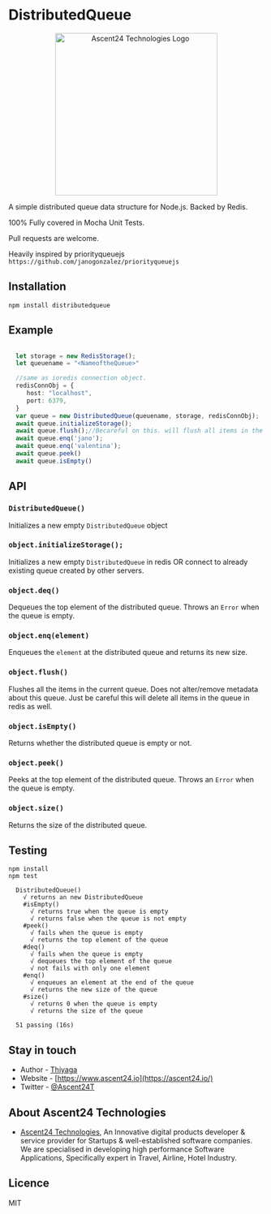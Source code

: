 # DistributedQueue

 


<p align="center">
  <a href="https://ascent24.io/" target="blank"><img src="https://www.ascent24.io/wp-content/uploads/2019/04/Logo_160px.png" width="320" alt="Ascent24 Technologies Logo" /></a>
</p>

A simple distributed queue data structure for Node.js. Backed by Redis.

100% Fully covered in Mocha Unit Tests.

Pull requests are welcome.

Heavily inspired by priorityqueuejs ``` https://github.com/janogonzalez/priorityqueuejs ```

## Installation

```
npm install distributedqueue
```

## Example

```ts

  let storage = new RedisStorage();
  let queuename = "<NameoftheQueue>"

  //same as ioredis connection object. 
  redisConnObj = {  
     host: "localhost",
     port: 6379,
  }
  var queue = new DistributedQueue(queuename, storage, redisConnObj);
  await queue.initializeStorage();
  await queue.flush();//Becareful on this. will flush all items in the queue
  await queue.enq('jano');
  await queue.enq('valentina');
  await queue.peek()
  await queue.isEmpty() 
```

## API

### `DistributedQueue()`

Initializes a new empty `DistributedQueue` object

### `object.initializeStorage();`

Initializes a new empty `DistributedQueue` in redis OR connect to already existing queue created by other servers.



### `object.deq()`

Dequeues the top element of the distributed queue.
Throws an `Error` when the queue is empty.

### `object.enq(element)`

Enqueues the `element` at the distributed queue and returns its new size.

### `object.flush()`

Flushes all the items in the current queue. Does not alter/remove metadata about this queue.
 Just be careful this will delete all items in the queue in redis as well.


### `object.isEmpty()`

Returns whether the distributed queue is empty or not.

### `object.peek()`

Peeks at the top element of the distributed queue.
Throws an `Error` when the queue is empty.

### `object.size()`

Returns the size of the distributed queue.

## Testing

```
npm install
npm test

```
```
  DistributedQueue()
    √ returns an new DistributedQueue
    #isEmpty()
      √ returns true when the queue is empty
      √ returns false when the queue is not empty
    #peek()
      √ fails when the queue is empty
      √ returns the top element of the queue
    #deq()
      √ fails when the queue is empty
      √ dequeues the top element of the queue
      √ not fails with only one element
    #enq()
      √ enqueues an element at the end of the queue
      √ returns the new size of the queue
    #size()
      √ returns 0 when the queue is empty
      √ returns the size of the queue

  51 passing (16s)
```

## Stay in touch
- Author - [Thiyaga](https://twitter.com/@thiyagak)
- Website - [https://www.ascent24.io](https://ascent24.io/)
- Twitter - [@Ascent24T](https://twitter.com/Ascent24T)

## About Ascent24 Technologies

- [Ascent24 Technologies](https://www.ascent24.io/reach-us/), An Innovative digital products developer & service provider for Startups & well-established software companies. We are specialised in developing high performance Software Applications,  Specifically expert in Travel, Airline, Hotel Industry.

## Licence

MIT

